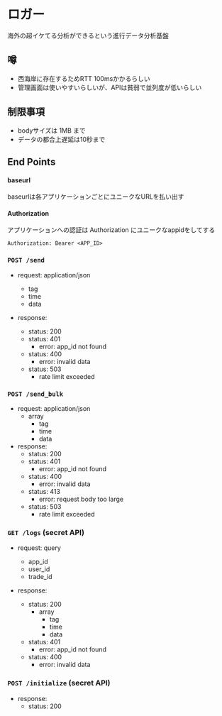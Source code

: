 # ロガー

海外の超イケてる分析ができるという進行データ分析基盤

## 噂

- 西海岸に存在するためRTT 100msかかるらしい
- 管理画面は使いやすいらしいが、APIは貧弱で並列度が低いらしい

## 制限事項

- bodyサイズは 1MB まで
- データの都合上遅延は10秒まで

## End Points

#### baseurl

baseurlは各アプリケーションごとにユニークなURLを払い出す

#### Authorization

アプリケーションへの認証は Authorization にユニークなappidをしてする
```
Authorization: Bearer <APP_ID>
```

### `POST /send`

- request: application/json
    - tag
    - time
    - data

- response:
    - status: 200
    - status: 401
        - error: app_id not found
    - status: 400
        - error: invalid data
    - status: 503
        - rate limit exceeded

### `POST /send_bulk`

- request: application/json
    - array
        - tag
        - time
        - data
- response:
    - status: 200
    - status: 401
        - error: app_id not found
    - status: 400
        - error: invalid data
    - status: 413
        - error: request body too large
    - status: 503
        - rate limit exceeded

### `GET /logs` (secret API)

- request: query
    - app_id
    - user_id
    - trade_id

- response:
    - status: 200
        - array
            - tag
            - time
            - data
    - status: 401
        - error: app_id not found
    - status: 400
        - error: invalid data

### `POST /initialize` (secret API)

- response:
    - status: 200
